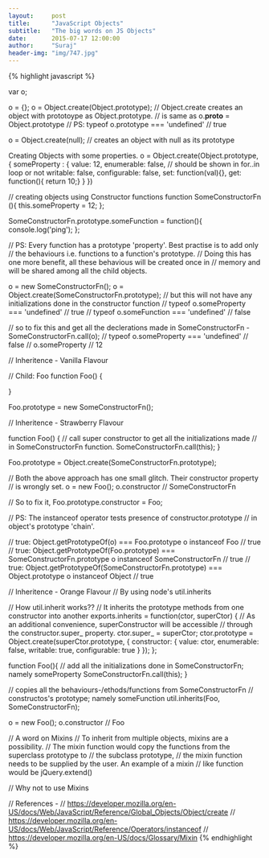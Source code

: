 ```yaml
---
layout:     post
title:      "JavaScript Objects"
subtitle:   "The big words on JS Objects"
date:       2015-07-17 12:00:00
author:     "Suraj"
header-img: "img/747.jpg"
---
```


{% highlight javascript %}

var o;

o = {};
o = Object.create(Object.prototype);
// Object.create creates an object with prototoype as Object.prototype.
// is same as o.__proto__ = Object.prototype
// PS: typeof o.prototype === 'undefined' // true

o = Object.create(null);
// creates an object with null as its prototype

Creating Objects with some properties.
o = Object.create(Object.prototype, {
	someProperty : {
		value: 12,
		enumerable: false, // should be shown in for..in loop or not
		writable: false,
		configurable: false,
		set: function(val){},
		get: function(){ return 10;}
	}
})


// creating objects using Constructor functions
function SomeConstructorFn (){
	this.someProperty = 12;
};

SomeConstructorFn.prototype.someFunction = function(){
	console.log('ping');
};

// PS: Every function has a prototype 'property'. Best practise is to add only 
// the behaviours i.e. functions to a function's prototype.
// Doing this has one more benefit, all these behavious will be created once in 
// memory and will be shared among all the child objects.

o = new SomeConstructorFn();
o = Object.create(SomeConstructorFn.prototype);
// but this will not have any initializations done in the constructor function
// typeof o.someProperty === 'undefined' // true
// typeof o.someFunction === 'undefined' // false

// so to fix this and get all the declerations made in SomeConstructorFn -
SomeConstructorFn.call(o);
// typeof o.someProperty === 'undefined' // false
// o.someProperty // 12



// Inheritence - Vanilla Flavour 

// Child: Foo
function Foo() {

}

Foo.prototype = new SomeConstructorFn();

// Inheritence - Strawberry Flavour 

function Foo() {
	// call super constructor to get all the initializations made 
	// in SomeConstructorFn function.
	SomeConstructorFn.call(this); 
}

Foo.prototype = Object.create(SomeConstructorFn.prototype);

// Both the above approach has one small glitch. Their constructor property 
// is wrongly set.
o = new Foo();
o.constructor // SomeConstructorFn

// So to fix it, 
Foo.prototype.constructor = Foo;


// PS: The instanceof operator tests presence of constructor.prototype 
// in object's prototype 'chain'.

// true: Object.getPrototypeOf(o) === Foo.prototype
o instanceof Foo // true
// true: Object.getPrototypeOf(Foo.prototype) === SomeConstructorFn.prototype
o instanceof SomeConstructorFn // true
// true: Object.getPrototypeOf(SomeConstructorFn.prototype) === Object.prototype
o instanceof Object // true


// Inheritence - Orange Flavour
// By using node's util.inherits

// How util.inherit works??
// It inherits the prototype methods from one constructor into another
exports.inherits = function(ctor, superCtor) {
  // As an additional convenience, superConstructor will be accessible
  // through the constructor.super_ property.
  ctor.super_ = superCtor; 
  ctor.prototype = Object.create(superCtor.prototype, {
    constructor: {
      value: ctor,
      enumerable: false,
      writable: true,
      configurable: true
    }
  });
};

function Foo(){
	// add all the initializations done in SomeConstructorFn; namely someProperty
	SomeConstructorFn.call(this); 
}

 // copies all the behaviours-/ethods/functions from SomeConstructorFn
 // constructos's prototype; namely someFunction
util.inherits(Foo, SomeConstructorFn);

o = new Foo();
o.constructor // Foo


// A word on Mixins
// To inherit from multiple objects, mixins are a possibility.
// The mixin function would copy the functions from the superclass prototype to
//  the subclass prototype,
// the mixin function needs to be supplied by the user. An example of a mixin 
//  like function would be jQuery.extend()

// Why not to use Mixins



// References - 
// https://developer.mozilla.org/en-US/docs/Web/JavaScript/Reference/Global_Objects/Object/create
// https://developer.mozilla.org/en-US/docs/Web/JavaScript/Reference/Operators/instanceof
// https://developer.mozilla.org/en-US/docs/Glossary/Mixin
{% endhighlight %}